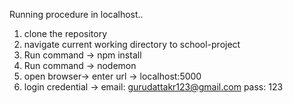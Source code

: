 Running procedure in localhost..
 
 1. clone the repository
 2. navigate current working directory to school-project
 3. Run command -> npm install
 4. Run command -> nodemon
 5. open browser-> enter url -> localhost:5000
 6. login credential -> email: gurudattakr123@gmail.com
 						pass: 123